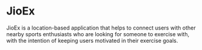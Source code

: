# JioEx
JioEx is a location-based application that helps to connect users with other nearby sports enthusiasts who are looking for someone to exercise with, with the intention of keeping users motivated in their exercise goals.
